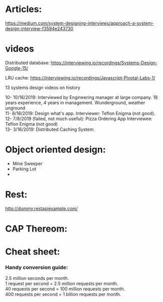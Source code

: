# Articles: 

https://medium.com/system-designing-interviews/approach-a-system-design-interview-f3594e243730


# videos

Distributed database: 
https://interviewing.io/recordings/Systems-Design-Google-15/

LRU cache: 
https://interviewing.io/recordings/Javascript-Pivotal-Labs-1/

13 systems design videos on history


10- 10/16/2019: Interviewed by Engineering manager at large company. 18 years experience, 4 years in management. Wunderground, weather unground   
11- 8/18/2019: Design what's app. Interviewer: Teflon Enigma (not good).  
12- 7/8/2019 (failed, not much useful): Pizza Ordering App   Interviewee: Teflon Enigma (not good)   
13- 3/16/2019: Distributed Caching System.  

# Object oriented design: 
- Mine Sweeper
- Parking Lot
- 

# Rest: 
http://dummy.restapiexample.com/

# CAP Thereom: 


# Cheat sheet: 
### Handy conversion guide:

2.5 million seconds per month.  
1 request per second = 2.5 million requests per month.  
40 requests per second = 100 million requests per month.  
400 requests per second = 1 billion requests per month.  
